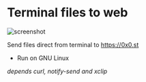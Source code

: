 # Terminal files to web

![screenshot](https://raw.githubusercontent.com/mateuscomh/yoURL/main/screenshot.png)


Send files direct from terminal to https://0x0.st

- Run on GNU Linux

_depends *curl*, *notify-send* and *xclip*_

